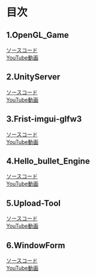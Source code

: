 # 目次
<!--
[1.OpenGL_Game](./OpenGL_Game)  
[2.UnityServer](./UnityServer)  
[3.Frist-imgui-glfw3](./Frist-imgui-glfw3)  
[4.Hello_bullet_Engine](./Hello_bullet_Engine)  
[5.WindowForm](./WindowForm)  
-->

## 1.OpenGL_Game
[ソースコード](./OpenGL_Game)  
[YouTube動画](https://youtu.be/C13nFixrUdM)

## 2.UnityServer
[ソースコード](./UnityServer)  
[YouTube動画](https://youtu.be/Q4Arop1ba_M)

## 3.Frist-imgui-glfw3
[ソースコード](./Frist-imgui-glfw3)  
[YouTube動画](https://youtu.be/h1-rcwjNfMk)

## 4.Hello_bullet_Engine
[ソースコード](./Hello_bullet_Engine)  
[YouTube動画](https://youtu.be/LPJUOyeQz5w)

## 5.Upload-Tool
[ソースコード](./Upload-Tool)  
[YouTube動画](https://youtu.be/f2tdzeMfCnM)

## 6.WindowForm
[ソースコード](./WindowForm)  
[YouTube動画](https://youtu.be/AXCVxSYtJSU)
